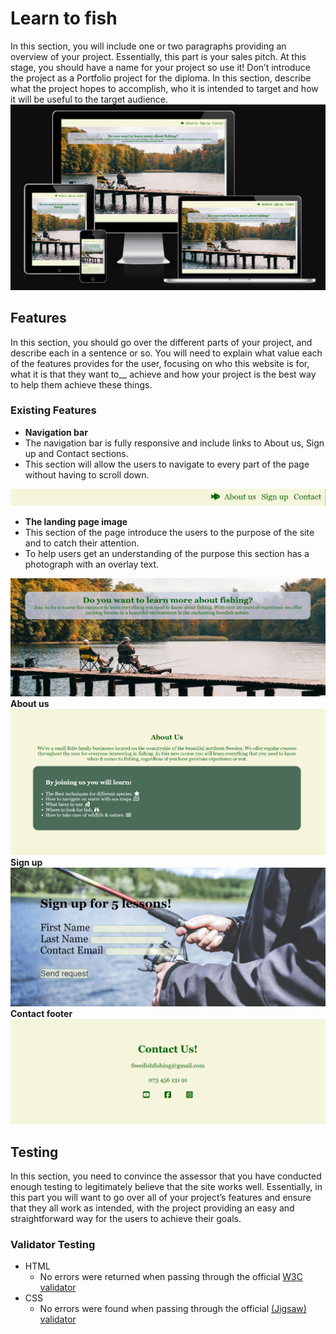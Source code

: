 # Learn to fish
In this section, you will include one or two paragraphs providing an overview of your project. Essentially, this part is your sales pitch. At this stage, you should have a name for your project so use it! Don’t introduce the project as a Portfolio project for the diploma. In this section, describe what the project hopes to accomplish, who it is intended to target and how it will be useful to the target audience.
![Mockup image](https://github.com/Maxwidlundstark/Learn-to-fish/blob/main/docs/Ami%20responsivedesign.PNG)

## Features
In this section, you should go over the different parts of your project, and describe each in a sentence or so. You will need to explain what value each of the features provides for the user, focusing on who this website is for, what it is that they want to__ achieve and how your project is the best way to help them achieve these things.

### Existing Features

- __Navigation bar__
 - The navigation bar is fully responsive and include links to About us, Sign up and Contact sections. 
 - This section will allow the users to navigate to every part of the page without having to scroll down. 

![Navbar image](https://github.com/Maxwidlundstark/Learn-to-fish/blob/main/docs/navbar.PNG)

- __The landing page image__
 - This section of the page introduce the users to the purpose of the site and to catch their attention.
 - To help users get an understanding of the purpose this section has a photograph with an overlay text. 

![Header image](https://github.com/Maxwidlundstark/Learn-to-fish/blob/main/docs/header.PNG)
__About us__ 
![About us image](https://github.com/Maxwidlundstark/Learn-to-fish/blob/main/docs/About-us.PNG)
__Sign up__
![Sign up image](https://github.com/Maxwidlundstark/Learn-to-fish/blob/main/docs/Sign-up.PNG)
__Contact footer__
![Contact Image](https://github.com/Maxwidlundstark/Learn-to-fish/blob/main/docs/Contact.PNG)

## Testing 
In this section, you need to convince the assessor that you have conducted enough testing to legitimately believe that the site works well. Essentially, in this part you will want to go over all of your project’s features and ensure that they all work as intended, with the project providing an easy and straightforward way for the users to achieve their goals.
### Validator Testing
- HTML
  - No errors were returned when passing through the official [W3C validator](https://validator.w3.org/nu/#textarea)
- CSS
  - No errors were found when passing through the official [(Jigsaw) validator](https://jigsaw.w3.org/css-validator/validator)
